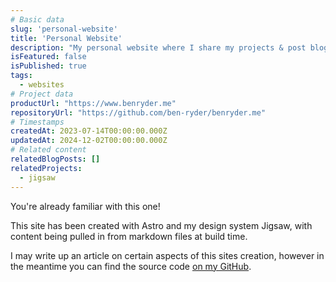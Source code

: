 ```yaml
---
# Basic data
slug: 'personal-website'
title: 'Personal Website'
description: "My personal website where I share my projects & post blogs. Built using Astro and my design system Jigsaw."
isFeatured: false
isPublished: true
tags:
  - websites
# Project data
productUrl: "https://www.benryder.me"
repositoryUrl: "https://github.com/ben-ryder/benryder.me"
# Timestamps
createdAt: 2023-07-14T00:00:00.000Z
updatedAt: 2024-12-02T00:00:00.000Z
# Related content
relatedBlogPosts: []
relatedProjects:
  - jigsaw
---
```


You're already familiar with this one!

This site has been created with Astro and my design system Jigsaw, with content being pulled in from markdown files at build time.

I may write up an article on certain aspects of this sites creation, however in the meantime you can find the source code [on my GitHub](https://github.com/ben-ryder/benryder.me).
